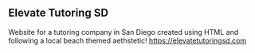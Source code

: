 ## Elevate Tutoring SD
Website for a tutoring company in San Diego created using HTML and following a local beach themed aethstetic! https://elevatetutoringsd.com

